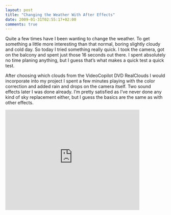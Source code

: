 ```yaml
---
layout: post
title: "Changing the Weather With After Effects"
date: 2009-01-31T02:55:17+02:00
comments: true
---
```


Quite a few times have I been wanting to change the weather. To get something a little more interesting than that normal, boring slightly cloudy and cold day. So today I tried something really quick. I took the camera, got on the balcony and spent just those 16 seconds out there. I spent absolutely no time planing anything, but I guess that’s what makes a quick test a quick test.

After choosing which clouds from the VideoCopilot DVD RealClouds I would incorporate into my project I spent a few minutes playing with the color correction and added rain and drops on the camera itself. Two sound effects later I was done already. I’m pretty satisfied as I’ve never done any kind of sky replacement either, but I guess the basics are the same as with other effects.

<iframe width="420" height="315" src="https://www.youtube.com/embed/Ve5OSx9Vy1E" frameborder="0" allowfullscreen></iframe>
